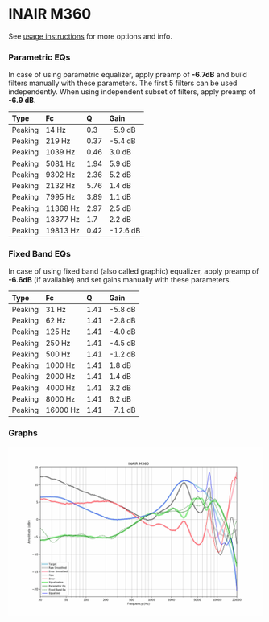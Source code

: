 # INAIR M360
See [usage instructions](https://github.com/jaakkopasanen/AutoEq#usage) for more options and info.

### Parametric EQs
In case of using parametric equalizer, apply preamp of **-6.7dB** and build filters manually
with these parameters. The first 5 filters can be used independently.
When using independent subset of filters, apply preamp of **-6.9 dB**.

| Type    | Fc       |    Q | Gain     |
|:--------|:---------|:-----|:---------|
| Peaking | 14 Hz    | 0.3  | -5.9 dB  |
| Peaking | 219 Hz   | 0.37 | -5.4 dB  |
| Peaking | 1039 Hz  | 0.46 | 3.0 dB   |
| Peaking | 5081 Hz  | 1.94 | 5.9 dB   |
| Peaking | 9302 Hz  | 2.36 | 5.2 dB   |
| Peaking | 2132 Hz  | 5.76 | 1.4 dB   |
| Peaking | 7995 Hz  | 3.89 | 1.1 dB   |
| Peaking | 11368 Hz | 2.97 | 2.5 dB   |
| Peaking | 13377 Hz | 1.7  | 2.2 dB   |
| Peaking | 19813 Hz | 0.42 | -12.6 dB |

### Fixed Band EQs
In case of using fixed band (also called graphic) equalizer, apply preamp of **-6.6dB**
(if available) and set gains manually with these parameters.

| Type    | Fc       |    Q | Gain    |
|:--------|:---------|:-----|:--------|
| Peaking | 31 Hz    | 1.41 | -5.8 dB |
| Peaking | 62 Hz    | 1.41 | -2.8 dB |
| Peaking | 125 Hz   | 1.41 | -4.0 dB |
| Peaking | 250 Hz   | 1.41 | -4.5 dB |
| Peaking | 500 Hz   | 1.41 | -1.2 dB |
| Peaking | 1000 Hz  | 1.41 | 1.8 dB  |
| Peaking | 2000 Hz  | 1.41 | 1.4 dB  |
| Peaking | 4000 Hz  | 1.41 | 3.2 dB  |
| Peaking | 8000 Hz  | 1.41 | 6.2 dB  |
| Peaking | 16000 Hz | 1.41 | -7.1 dB |

### Graphs
![](./INAIR%20M360.png)